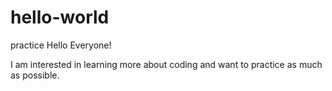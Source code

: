 # hello-world
practice
Hello Everyone!

I am interested in learning more about coding and want to practice as much as possible. 
